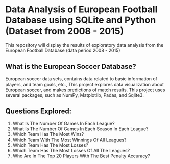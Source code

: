 # Data Analysis of European Football Database using SQLite and Python (Dataset from 2008 - 2015)
This repository will display the results of exploratory data analysis from the European Football Database (data period 2008 - 2015)

## What is the European Soccer Database?
European soccer data sets, contains data related to basic information of players, and team goals, etc., 
This project explores data visualization about European soccer, and makes predictions of match results. 
This project uses several packages, such as NumPy, Matplotlib, Padas, and Sqlite3.

## Questions Explored:
1. What Is The Number Of Games In Each League?
2. What Is The Number Of Games In Each Season In Each League?
3. Which Team Has The Most Wins?
4. Which Team With The Most Winnings Of All Leagues?
5. Which Team Has The Most Losses?
6. Which Team Has The Most Losses Of All The Leagues?
7. Who Are In The Top 20 Players With The Best Penalty Accuracy?

